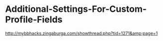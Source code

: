 Additional-Settings-For-Custom-Profile-Fields
=============================================

http://mybbhacks.zingaburga.com/showthread.php?tid=1271&amp;page=1